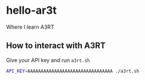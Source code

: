 # hello-ar3t
Where I learn A3RT
## How to interact with A3RT
Give your API key and run `a3rt.sh`
```bash
API_KEY=AAAAAAAAAAAAAAAAAAAAAAAAAAAAAAAA ./a3rt.sh
```

